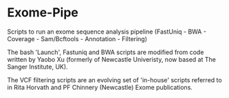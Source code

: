 # Exome-Pipe

Scripts to run an exome sequence analysis pipeline (FastUniq - BWA - Coverage - Sam/Bcftools - Annotation - Filtering)

The bash 'Launch', Fastuniq and BWA scripts are modified from code written by Yaobo Xu (formerly of Newcastle Univeristy, now based at The Sanger Institute, UK).

The VCF filtering scripts are an evolving set of 'in-house' scripts referred to in Rita Horvath and PF Chinnery (Newcastle) Exome publications.
